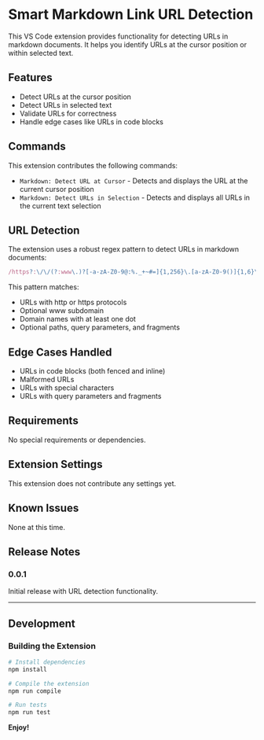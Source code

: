 # Smart Markdown Link URL Detection

This VS Code extension provides functionality for detecting URLs in markdown documents. It helps you identify URLs at the cursor position or within selected text.

## Features

- Detect URLs at the cursor position
- Detect URLs in selected text
- Validate URLs for correctness
- Handle edge cases like URLs in code blocks

## Commands

This extension contributes the following commands:

- `Markdown: Detect URL at Cursor` - Detects and displays the URL at the current cursor position
- `Markdown: Detect URLs in Selection` - Detects and displays all URLs in the current text selection

## URL Detection

The extension uses a robust regex pattern to detect URLs in markdown documents:

```typescript
/https?:\/\/(?:www\.)?[-a-zA-Z0-9@:%._+~#=]{1,256}\.[a-zA-Z0-9()]{1,6}\b(?:[-a-zA-Z0-9()@:%_+.~#?&//=]*)/g
```

This pattern matches:
- URLs with http or https protocols
- Optional www subdomain
- Domain names with at least one dot
- Optional paths, query parameters, and fragments

## Edge Cases Handled

- URLs in code blocks (both fenced and inline)
- Malformed URLs
- URLs with special characters
- URLs with query parameters and fragments

## Requirements

No special requirements or dependencies.

## Extension Settings

This extension does not contribute any settings yet.

## Known Issues

None at this time.

## Release Notes

### 0.0.1

Initial release with URL detection functionality.

---

## Development

### Building the Extension

```bash
# Install dependencies
npm install

# Compile the extension
npm run compile

# Run tests
npm run test
```

**Enjoy!**
